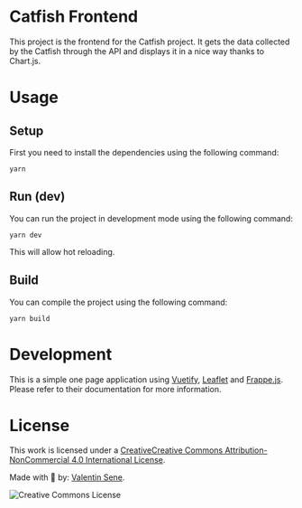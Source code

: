 # Catfish Frontend
This project is the frontend for the Catfish project.
It gets the data collected by the Catfish through the API and displays it in a nice way thanks to Chart.js.

# Usage
## Setup
First you need to install the dependencies using the following command:
```
yarn
```

## Run (dev)
You can run the project in development mode using the following command:
```
yarn dev
```
This will allow hot reloading.

## Build
You can compile the project using the following command:
```
yarn build
```

# Development
This is a simple one page application using [Vuetify](https://vuetifyjs.com/), [Leaflet](https://leafletjs.com/) and [Frappe.js](https://frappe.io/charts/docs). Please refer to their documentation for more information.

# License
This work is licensed under a [CreativeCreative Commons Attribution-NonCommercial 4.0 International License](http://creativecommons.org/licenses/by-nc/4.0/).

Made with 💖 by: [Valentin Sene](mailto:pro@valentinsene.me).

![Creative Commons License](https://i.creativecommons.org/l/by-nc/4.0/88x31.png "Creative Commons License")
